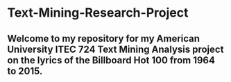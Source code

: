 # Text-Mining-Research-Project
## Welcome to my repository for my American University ITEC 724 Text Mining Analysis project on the lyrics of the Billboard Hot 100 from 1964 to 2015.
